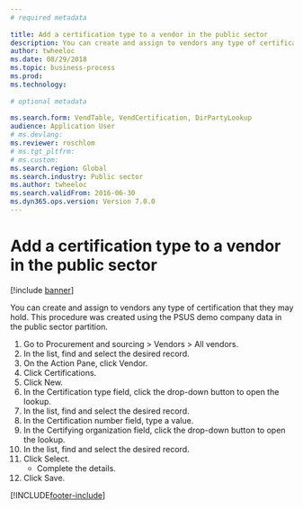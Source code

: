 ```yaml
--- 
# required metadata 
 
title: Add a certification type to a vendor in the public sector
description: You can create and assign to vendors any type of certification that they may hold. 
author: twheeloc
ms.date: 08/29/2018
ms.topic: business-process 
ms.prod:  
ms.technology:  
 
# optional metadata 
 
ms.search.form: VendTable, VendCertification, DirPartyLookup   
audience: Application User 
# ms.devlang:  
ms.reviewer: roschlom
# ms.tgt_pltfrm:  
# ms.custom:  
ms.search.region: Global
ms.search.industry: Public sector
ms.author: twheeloc
ms.search.validFrom: 2016-06-30 
ms.dyn365.ops.version: Version 7.0.0 
---
```

# Add a certification type to a vendor in the public sector

[!include [banner](../../includes/banner.md)]

You can create and assign to vendors any type of certification that they may hold. This procedure was created using the PSUS demo company data in the public sector partition.

1. Go to Procurement and sourcing > Vendors > All vendors.
2. In the list, find and select the desired record.
3. On the Action Pane, click Vendor.
4. Click Certifications.
5. Click New.
6. In the Certification type field, click the drop-down button to open the lookup.
7. In the list, find and select the desired record.
8. In the Certification number field, type a value.
9. In the Certifying organization field, click the drop-down button to open the lookup.
10. In the list, find and select the desired record.
11. Click Select.
    * Complete the details.   
12. Click Save.



[!INCLUDE[footer-include](../../../includes/footer-banner.md)]